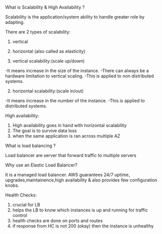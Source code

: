 
What is Scalability & High Availability ?

  Scalability is the application/system ability to handle greater role by adapting.
  
  There are 2 types of scalability:
1. vertical 
2. horizontal (also called as elasticity)
  




1. vertical scalability:(scale up/down)

-It means increase in the size of the instance.
-There can always be a hardware limitation to vertical scaling.
-This is applied to non distributed systems.

  
2. horizontal scalability:(scale in/out)

-It means increase in the number of the instance.
-This is applied to distributed systems.




High availability:

1. High availability goes in hand with horizontal scalability
2. The goal is to survive data loss
3. when the same application is ran across multiple AZ






What is load balancing ?

  Load balancer are server that forward traffic to multiple servers

Why use an Elastic Load Balancer?
  
  It is a managed load balancer. AWS guarantees 24/7 uptime, upgrades,maintainence,high availability & also provides few configuration knobs.
  
  
  
Health Checks:

 1. crucial for LB
 2. helps the LB to know which instances is up and running for traffic control
 3. health checks are done on ports and routes
 4. if response from HC is not 200 (okay) then the instance is unhealthy
  
















